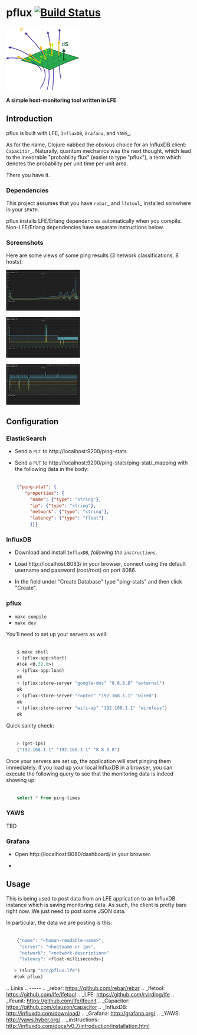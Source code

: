 # pflux [![Build Status](https://travis-ci.org/lfe/pflux.png?branch=master)](https://travis-ci.org/lfe/pflux)

<img src="resources/images/pflux-small.png"/>

**A simple host-monitoring tool written in LFE**


## Introduction

pflux is built with LFE, `InfluxDB`_, `Grafana`_, and `YAWS`_.


As for the name, Clojure nabbed the obvious choice for an InfluxDB
client: `Capacitor`_.
Naturally, quantum mechanics was the next thought, which lead to the
inexorable "probability flux" (easier to type "pflux"), a term which denotes
the probability per unit time per unit area.

There you have it.


### Dependencies

This project assumes that you have `rebar`_  and `lfetool`_ installed
somwhere in your ``$PATH``.

pflux installs LFE/Erlang dependencies automatically when you compile.
Non-LFE/Erlang dependencies have separate instructions below.

### Screenshots

Here are some views of some ping results (3 network classifications, 8
hosts):

<a href="resources/images/Screenshot-2014-05-26-16.58.31.png"><img src="resources/images/Screenshot-2014-05-26-16.58.31-small.png" /></a>

<a href="resources/images/Screenshot-2014-05-26-16.59.04.png"><img src="resources/images/Screenshot-2014-05-26-16.59.04-small.png" /></a>

<a href="resources/images/Screenshot-2014-05-26-16.59.42.png"><img src="resources/images/Screenshot-2014-05-26-16.59.42-small.png" /></a>


## Configuration

### ElasticSearch

* Send a ``PUT`` to http://localhost:9200/ping-stats

* Send a ``PUT`` to http://localhost:9200/ping-stats/ping-stat/_mapping
  with the following data in the body:

```json

    {"ping-stat": {
       "properties": {
         "name": {"type": "string"},
         "ip": {"type": "string"},
         "network": {"type": "string"},
         "latency": {"type": "float"}
         }}}
```


### InfluxDB

* Download and install `InfluxDB`_, following the `instructions`_.

* Load http://localhost:8083/ in your browser, connect using the default
  username and password (root/root) on port 8086.

* In the field under "Create Database" type "ping-stats" and then click
  "Create".


### pflux

* ``make compile``
* ``make dev``

You'll need to set up your servers as well:

```cl

    $ make shell
    > (pflux-app:start)
    #(ok <0.32.0>)
    > (pflux-app:load)
    ok
    > (pflux:store-server "google-dns" "8.8.8.8" "external")
    ok
    > (pflux:store-server "router" "192.168.1.1" "wired")
    ok
    > (pflux:store-server "wifi-ap" "192.168.1.1" "wireless")
    ok
```

Quick sanity check:

```cl

    > (get-ips)
    ("192.168.1.1" "192.168.1.1" "8.8.8.8")
```

Once your servers are set up, the application will start pinging them immediately. If you load up your local InfluxDB in a browser, you can
execute the following query to see that the monitoring data is indeed
showing up:

```sql

    select * from ping-times
```


### YAWS

TBD


### Grafana

* Open http://localhost:8080/dashboard/ in your browser.

*



## Usage

This is being used to post data from an LFE application to an InfluxDB
instance which is saving monitoring data. As such, the client is pretty bare
right now. We just need to post some JSON data.

In particular, the data we are posting is this:

```js

    {"name": "<human-readable-name>",
     "server": "<hostname-or-ip>",
     "network": "<network-description>"
     "latency": <float-milliseconds>}
```

```cl
   > (slurp "src/pflux.lfe")
   #(ok pflux)
```

.. Links
.. -----
.. _rebar: https://github.com/rebar/rebar
.. _lfetool: https://github.com/lfe/lfetool
.. _LFE: https://github.com/rvirding/lfe
.. _lfeunit: https://github.com/lfe/lfeunit
.. _Capacitor: https://github.com/olauzon/capacitor
.. _InfluxDB: http://influxdb.com/download/
.. _Grafana: http://grafana.org/
.. _YAWS: http://yaws.hyber.org/
.. _instructions: http://influxdb.com/docs/v0.7/introduction/installation.html
